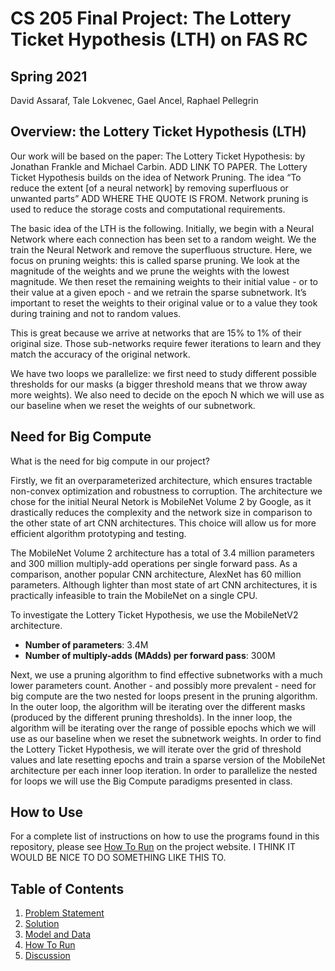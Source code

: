 # CS 205 Final Project: The Lottery Ticket Hypothesis (LTH) on FAS RC

## Spring 2021

David Assaraf, Tale Lokvenec, Gael Ancel, Raphael Pellegrin

## Overview: the Lottery Ticket Hypothesis (LTH)

Our work will be based on the paper: The Lottery Ticket Hypothesis: by Jonathan Frankle and Michael Carbin. ADD LINK TO PAPER. The Lottery Ticket Hypothesis builds on the idea of Network Pruning. The idea “To reduce the extent [of a neural network] by removing superfluous or unwanted parts” ADD WHERE THE QUOTE IS FROM. Network pruning is used to reduce the storage costs and computational requirements.

The basic idea of the LTH is the following. Initially, we begin with a Neural Network where each connection has been set to a random weight. We the train the Neural Network and remove the superfluous structure. Here, we focus on pruning weights: this is called sparse pruning. We look at the magnitude of the weights and we prune the weights with the lowest magnitude. We then reset the remaining weights to their initial value - or to their value at a given epoch - and we retrain the sparse subnetwork. It’s important to reset the weights to their original value or to a value they took during training and not to random values. 

This is great because we arrive at networks that are 15% to 1% of their original size. Those sub-networks require fewer iterations to learn and they match the accuracy of the original network. 

We have two loops we parallelize: we first need to study different possible thresholds for our masks (a bigger threshold means that we throw away more weights). We also need to decide on the epoch N which we will use as our baseline when we reset the weights of our subnetwork.

## Need for Big Compute

What is the need for big compute in our project?

Firstly, we fit an overparameterized architecture, which ensures tractable non-convex optimization and robustness to corruption. The architecture we chose for the initial Neural Netork is MobileNet Volume 2 by Google, as it drastically reduces the complexity and the network size in comparison to the other state of art CNN architectures. This choice will allow us for more efficient algorithm prototyping and testing.

The MobileNet Volume 2 architecture has a total of 3.4 million parameters and 300 million multiply-add operations per single forward pass. As a comparison, another popular CNN architecture, AlexNet has 60 million parameters. Although lighter than most state of art CNN architectures, it is practically infeasible to train the MobileNet on a single CPU.

To investigate the Lottery Ticket Hypothesis, we use the MobileNetV2 architecture.

- **Number of parameters**: 3.4M 
- **Number of multiply-adds (MAdds) per forward pass**: 300M

Next, we use a pruning algorithm to find effective subnetworks with a much lower parameters count. Another - and possibly more prevalent - need for big compute are the two nested for loops present in the pruning algorithm. In the outer loop, the algorithm will be iterating over the different masks (produced by the different pruning thresholds). In the inner loop, the algorithm will be iterating over the range of possible epochs which we will use as our baseline when we reset the subnetwork weights. In order to find the Lottery Ticket Hypothesis, we will iterate over the grid of threshold values and late resetting epochs and train a sparse version of the MobileNet architecture per each inner loop iteration. In order to parallelize the nested for loops we will use the Big Compute paradigms presented in class. 



## How to Use

For a complete list of instructions on how to use the programs found in this repository, please see [How To Run]() on the project website. I THINK IT WOULD BE NICE TO DO SOMETHING LIKE THIS TO.

## Table of Contents
1. [Problem Statement](ProblemStatement.md)
2. [Solution](Solution.md)
3. [Model and Data](ModelAndData.md)
4. [How To Run](HowToRun.md)
5. [Discussion](Discussion.md)
